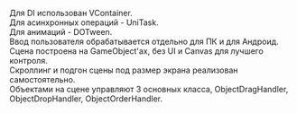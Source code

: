 Для DI использован VContainer.<br>
Для асинхронных операций - UniTask.<br>
Для анимаций - DOTween.<br>
Ввод пользователя обрабатывается отдельно для ПК и для Андроид.<br>
Сцена построена на GameObject'ах, без UI и Canvas для лучшего контроля.<br>
Скроллинг и подгон сцены под размер экрана реализован самостоятельно.<br>
Объектами на сцене управляют 3 основных класса, ObjectDragHandler, ObjectDropHandler, ObjectOrderHandler.<br>
